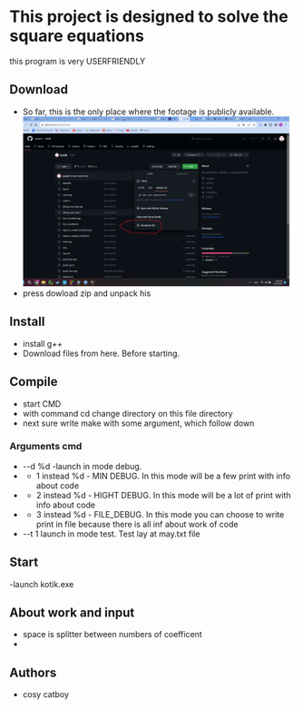 # This project is designed to solve the square equations
this program is very USERFRIENDLY
## Download
- So far, this is the only place where the footage is publicly available.
![](https://github.com/pupach/kotik/blob/main/image/dow.png)
- press dowload zip and unpack his
## Install
- install g++
- Download files from here. Before starting.
## Compile
- start CMD
- with command cd change directory on this file directory
- next sure write make with some argument, which follow down
### Arguments cmd
- --d %d -launch in mode debug.
- - 1 instead %d - MIN DEBUG. In this mode will be a few print with info about code
- - 2 instead %d - HIGHT DEBUG. In this mode will be a lot of print with info about code
- - 3 instead %d - FILE_DEBUG. In this mode you can choose to write print in file because there is all inf about work of code
- --t 1 launch in mode test. Test lay at may.txt file
## Start
-launch kotik.exe
## About work and input
- space is splitter between numbers of coefficent
-

## Authors
- cosy catboy
